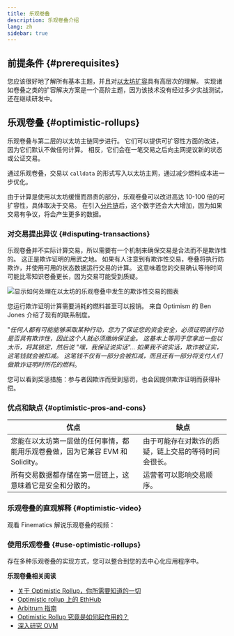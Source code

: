 ```yaml
---
title: 乐观卷叠
description: 乐观卷叠介绍
lang: zh
sidebar: true
---
```


## 前提条件 {#prerequisites}

您应该很好地了解所有基本主题，并且对[以太坊扩容](/developers/docs/scaling/)具有高层次的理解。 实现诸如卷叠之类的扩容解决方案是一个高阶主题，因为该技术没有经过多少实战测试，还在继续研发中。

## 乐观卷叠 {#optimistic-rollups}

乐观卷叠与第二层的以太坊主链同步进行。 它们可以提供可扩容性方面的改进，因为它们默认不做任何计算。 相反，它们会在一笔交易之后向主网提议新的状态或公证交易。

通过乐观卷叠，交易以 `calldata` 的形式写入以太坊主网，通过减少燃料成本进一步优化。

由于计算是使用以太坊缓慢而昂贵的部分，乐观卷叠可以改进高达 10-100 倍的可扩容性，具体取决于交易。 在引入[分片链](/upgrades/sharding)后，这个数字还会大大增加，因为如果交易有争议，将会产生更多的数据。

### 对交易提出异议 {#disputing-transactions}

乐观卷叠并不实际计算交易，所以需要有一个机制来确保交易是合法而不是欺诈性的。 这正是欺诈证明的用武之地。 如果有人注意到有欺诈性交易，卷叠将执行防欺诈，并使用可用的状态数据运行交易的计算。 这意味着您的交易确认等待时间可能比零知识卷叠更长，因为交易可能受到质疑。

![显示如何处理在以太坊的乐观卷叠中发生的欺诈性交易的图表](./optimistic-rollups.png)

您运行欺诈证明计算需要消耗的燃料甚至可以报销。 来自 Optimism 的 Ben Jones 介绍了现有的联系制度。

"_任何人都有可能能够采取某种行动，您为了保证您的资金安全，必须证明该行动是否具有欺诈性，因此这个人就必须缴纳保证金。 这基本上等同于您拿出一些以太币，将其锁定，然后说 "嘿，我保证说实话"... 如果我不说实话，欺诈被证实，这笔钱就会被扣减。 这笔钱不仅有一部分会被扣减，而且还有一部分将支付人们做欺诈证明时所花的燃料_。

您可以看到奖惩措施：参与者因欺诈而受到惩罚，也会因提供欺诈证明而获得补偿。

### 优点和缺点 {#optimistic-pros-and-cons}

| 优点                                                                           | 缺点                                                 |
| ------------------------------------------------------------------------------ | ---------------------------------------------------- |
| 您能在以太坊第一层做的任何事情，都能用乐观卷叠做，因为它兼容 EVM 和 Solidity。 | 由于可能存在对欺诈的质疑，链上交易的等待时间会很长。 |
| 所有交易数据都存储在第一层链上，这意味着它是安全和分散的。                     | 运营者可以影响交易顺序。                             |

### 乐观卷叠的直观解释 {#optimistic-video}

观看 Finematics 解说乐观卷叠的视频：

<YouTube id="7pWxCklcNsU" start="263" />

### 使用乐观卷叠 {#use-optimistic-rollups}

存在多种乐观卷叠的实现方式，您可以整合到您的去中心化应用程序中。

<RollupProductDevDoc rollupType="optimistic" />

**乐观卷叠相关阅读**

- [关于 Optimistic Rollup，你所需要知道的一切](https://research.paradigm.xyz/rollups)
- [Optimistic rollup 上的 EthHub](https://docs.ethhub.io/ethereum-roadmap/layer-2-scaling/optimistic_rollups/)
- [Arbitrum 指南](https://newsletter.banklesshq.com/p/the-essential-guide-to-arbitrum)
- [Optimistic Rollup 究竟是如何起作用的？](https://research.paradigm.xyz/optimism)
- [深入研究 OVM](https://medium.com/ethereum-optimism/ovm-deep-dive-a300d1085f52)
